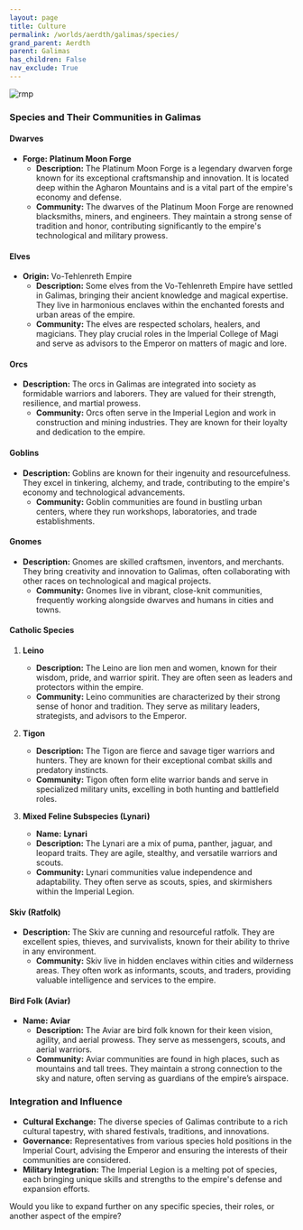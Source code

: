 ```yaml
---
layout: page
title: Culture
permalink: /worlds/aerdth/galimas/species/
grand_parent: Aerdth
parent: Galimas
has_children: False
nav_exclude: True
---
```


![rmp](/cosm_campaign_setting/assets/img/her_stormcrow.png)


### Species and Their Communities in Galimas

#### **Dwarves**
- **Forge:** **Platinum Moon Forge**
  - **Description:** The Platinum Moon Forge is a legendary dwarven forge known for its exceptional craftsmanship and innovation. It is located deep within the Agharon Mountains and is a vital part of the empire's economy and defense.
  - **Community:** The dwarves of the Platinum Moon Forge are renowned blacksmiths, miners, and engineers. They maintain a strong sense of tradition and honor, contributing significantly to the empire's technological and military prowess.

#### **Elves**
- **Origin:** Vo-Tehlenreth Empire
  - **Description:** Some elves from the Vo-Tehlenreth Empire have settled in Galimas, bringing their ancient knowledge and magical expertise. They live in harmonious enclaves within the enchanted forests and urban areas of the empire.
  - **Community:** The elves are respected scholars, healers, and magicians. They play crucial roles in the Imperial College of Magi and serve as advisors to the Emperor on matters of magic and lore.

#### **Orcs**
- **Description:** The orcs in Galimas are integrated into society as formidable warriors and laborers. They are valued for their strength, resilience, and martial prowess.
  - **Community:** Orcs often serve in the Imperial Legion and work in construction and mining industries. They are known for their loyalty and dedication to the empire.

#### **Goblins**
- **Description:** Goblins are known for their ingenuity and resourcefulness. They excel in tinkering, alchemy, and trade, contributing to the empire's economy and technological advancements.
  - **Community:** Goblin communities are found in bustling urban centers, where they run workshops, laboratories, and trade establishments.

#### **Gnomes**
- **Description:** Gnomes are skilled craftsmen, inventors, and merchants. They bring creativity and innovation to Galimas, often collaborating with other races on technological and magical projects.
  - **Community:** Gnomes live in vibrant, close-knit communities, frequently working alongside dwarves and humans in cities and towns.

#### **Catholic Species**

1. **Leino**
   - **Description:** The Leino are lion men and women, known for their wisdom, pride, and warrior spirit. They are often seen as leaders and protectors within the empire.
   - **Community:** Leino communities are characterized by their strong sense of honor and tradition. They serve as military leaders, strategists, and advisors to the Emperor.

2. **Tigon**
   - **Description:** The Tigon are fierce and savage tiger warriors and hunters. They are known for their exceptional combat skills and predatory instincts.
   - **Community:** Tigon often form elite warrior bands and serve in specialized military units, excelling in both hunting and battlefield roles.

3. **Mixed Feline Subspecies (Lynari)**
   - **Name:** **Lynari**
   - **Description:** The Lynari are a mix of puma, panther, jaguar, and leopard traits. They are agile, stealthy, and versatile warriors and scouts.
   - **Community:** Lynari communities value independence and adaptability. They often serve as scouts, spies, and skirmishers within the Imperial Legion.

#### **Skiv (Ratfolk)**
- **Description:** The Skiv are cunning and resourceful ratfolk. They are excellent spies, thieves, and survivalists, known for their ability to thrive in any environment.
  - **Community:** Skiv live in hidden enclaves within cities and wilderness areas. They often work as informants, scouts, and traders, providing valuable intelligence and services to the empire.

#### **Bird Folk (Aviar)**
- **Name:** **Aviar**
  - **Description:** The Aviar are bird folk known for their keen vision, agility, and aerial prowess. They serve as messengers, scouts, and aerial warriors.
  - **Community:** Aviar communities are found in high places, such as mountains and tall trees. They maintain a strong connection to the sky and nature, often serving as guardians of the empire’s airspace.

### Integration and Influence
- **Cultural Exchange:** The diverse species of Galimas contribute to a rich cultural tapestry, with shared festivals, traditions, and innovations.
- **Governance:** Representatives from various species hold positions in the Imperial Court, advising the Emperor and ensuring the interests of their communities are considered.
- **Military Integration:** The Imperial Legion is a melting pot of species, each bringing unique skills and strengths to the empire's defense and expansion efforts.

Would you like to expand further on any specific species, their roles, or another aspect of the empire?